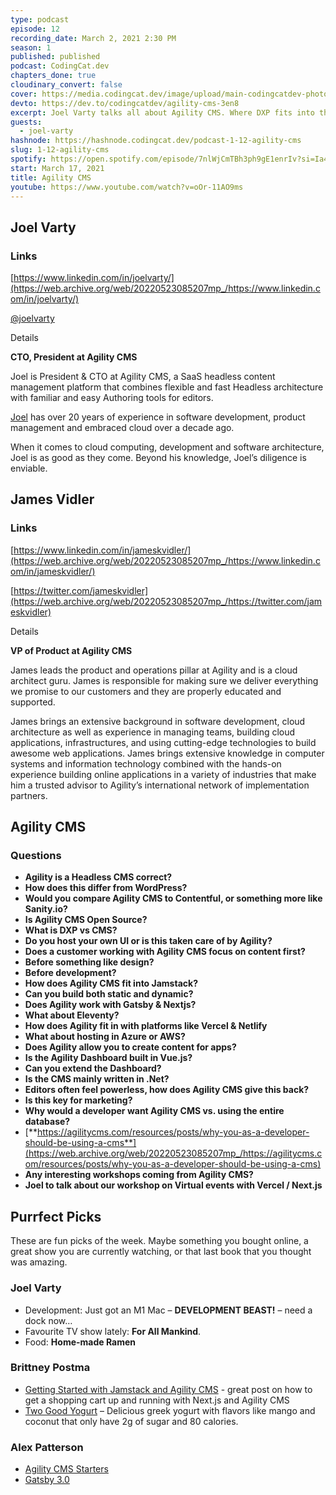 ```yaml
---
type: podcast
episode: 12
recording_date: March 2, 2021 2:30 PM
season: 1
published: published
podcast: CodingCat.dev
chapters_done: true
cloudinary_convert: false
cover: https://media.codingcat.dev/image/upload/main-codingcatdev-photo/oogq3stsiqvbzsswaatr.png
devto: https://dev.to/codingcatdev/agility-cms-3en8
excerpt: Joel Varty talks all about Agility CMS. Where DXP fits into the Jamstack.
guests:
  - joel-varty
hashnode: https://hashnode.codingcat.dev/podcast-1-12-agility-cms
slug: 1-12-agility-cms
spotify: https://open.spotify.com/episode/7nlWjCmTBh3ph9gE1enrIv?si=Ia4K1KnYQkKm7tQR5mnYqw
start: March 17, 2021
title: Agility CMS
youtube: https://www.youtube.com/watch?v=oOr-11AO9ms
---
```


## Joel Varty

### Links

[https://www.linkedin.com/in/joelvarty/](https://web.archive.org/web/20220523085207mp_/https://www.linkedin.com/in/joelvarty/)

[@joelvarty](https://web.archive.org/web/20220523085207mp_/https://twitter.com/joelvarty)

Details

**CTO, President at Agility CMS**

Joel is President & CTO at Agility CMS, a SaaS headless content management platform that combines flexible and fast Headless architecture with familiar and easy Authoring tools for editors.

[Joel](https://web.archive.org/web/20220523085207mp_/https://www.linkedin.com/in/joelvarty/) has over 20 years of experience in software development, product management and embraced cloud over a decade ago.

When it comes to cloud computing, development and software architecture, Joel is as good as they come. Beyond his knowledge, Joel’s diligence is enviable.

## James Vidler

### Links

[https://www.linkedin.com/in/jameskvidler/](https://web.archive.org/web/20220523085207mp_/https://www.linkedin.com/in/jameskvidler/)

[https://twitter.com/jameskvidler](https://web.archive.org/web/20220523085207mp_/https://twitter.com/jameskvidler)

Details

**VP of Product at Agility CMS**

James leads the product and operations pillar at Agility and is a cloud architect guru. James is responsible for making sure we deliver everything we promise to our customers and they are properly educated and supported.

James brings an extensive background in software development, cloud architecture as well as experience in managing teams, building cloud applications, infrastructures, and using cutting-edge technologies to build awesome web applications. James brings extensive knowledge in computer systems and information technology combined with the hands-on experience building online applications in a variety of industries that make him a trusted advisor to Agility’s international network of implementation partners.

## Agility CMS

### Questions

- **Agility is a Headless CMS correct?**
- **How does this differ from WordPress?**
- **Would you compare Agility CMS to Contentful, or something more like Sanity.io?**
- **Is Agility CMS Open Source?**
- **What is DXP vs CMS?**
- **Do you host your own UI or is this taken care of by Agility?**
- **Does a customer working with Agility CMS focus on content first?**
- **Before something like design?**
- **Before development?**
- **How does Agility CMS fit into Jamstack?**
- **Can you build both static and dynamic?**
- **Does Agility work with Gatsby & Nextjs?**
- **What about Eleventy?**
- **How does Agility fit in with platforms like Vercel & Netlify**
- **What about hosting in Azure or AWS?**
- **Does Agility allow you to create content for apps?**
- **Is the Agility Dashboard built in Vue.js?**
- **Can you extend the Dashboard?**
- **Is the CMS mainly written in .Net?**
- **Editors often feel powerless, how does Agility CMS give this back?**
- **Is this key for marketing?**
- **Why would a developer want Agility CMS vs. using the entire database?**
- [**https://agilitycms.com/resources/posts/why-you-as-a-developer-should-be-using-a-cms**](https://web.archive.org/web/20220523085207mp_/https://agilitycms.com/resources/posts/why-you-as-a-developer-should-be-using-a-cms)
- **Any interesting workshops coming from Agility CMS?**
- **Joel to talk about our workshop on Virtual events with Vercel / Next.js**

## Purrfect Picks

These are fun picks of the week. Maybe something you bought online, a great show you are currently watching, or that last book that you thought was amazing.

### Joel Varty

- Development: Just got an M1 Mac – **DEVELOPMENT BEAST!** – need a dock now…
- Favourite TV show lately: **For All Mankind**.
- Food: **Home-made Ramen**

### Brittney Postma

- [Getting Started with Jamstack and Agility CMS](https://web.archive.org/web/20220523085207mp_/https://itnext.io/getting-started-with-jamstack-and-agility-cms-da43a9245b10) - great post on how to get a shopping cart up and running with Next.js and Agility CMS
- [Two Good Yogurt](https://web.archive.org/web/20220523085207mp_/https://www.twogoodyogurt.com/lower-sugar-yogurt/?gclid=Cj0KCQiAvvKBBhCXARIsACTePW-x6qWt4vl26GWpYJI6hbx5s48iA_obn0E11ZznAydLNaVJOo8YRdEaAq1SEALw_wcB&gclsrc=aw.ds) – Delicious greek yogurt with flavors like mango and coconut that only have 2g of sugar and 80 calories.

### Alex Patterson

- [Agility CMS Starters](https://web.archive.org/web/20220523085207mp_/https://agilitycms.com/starters)
- [Gatsby 3.0](https://web.archive.org/web/20220523085207mp_/https://www.gatsbyjs.com/blog/gatsby-v3/)
